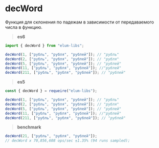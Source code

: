 # decWord

Функция для склонения по падежам в зависимости от передаваемого числа в функцию.

> **es6**

```ts
import { decWord } from "elum-libs";

decWord(1, ["рубль", "рубля", "рублей"]); // "рубль"
decWord(2, ["рубль", "рубля", "рублей"]); // "рубля"
decWord(5, ["рубль", "рубля", "рублей"]); // "рублей"
decWord(11, ["рубль", "рубля", "рублей"]); //"рублей"
decWord(211, ["рубль", "рубля", "рублей"]); // "рублей"
```

> **es5**

```js
const { decWord } = requeire("elum-libs");

decWord(1, ["рубль", "рубля", "рублей"]); // "рубль"
decWord(2, ["рубль", "рубля", "рублей"]); // "рубля"
decWord(5, ["рубль", "рубля", "рублей"]); // "рублей"
decWord(11, ["рубль", "рубля", "рублей"]); //"рублей"
decWord(211, ["рубль", "рубля", "рублей"]); // "рублей"
```

> **benchmark**

```js
decWord(21, ["рубль", "рубля", "рублей"]);
// decWord x 70,856,608 ops/sec ±1.35% (94 runs sampled);
```
